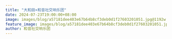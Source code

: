 ```yaml
---
title: "大和田×和音社交响乐团"
date: 2024-07-23T19:00:00+08:00
image: images/blog/a57181dee403e67b64b8cf3deb0d1f27603201051.jpg@1192w.avif
feature_image: images/blog/a57181dee403e67b64b8cf3deb0d1f27603201051.jpg@1192w.avif
author: 和音社交响乐团
---
```

